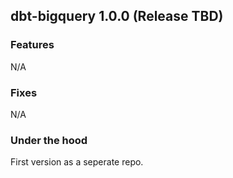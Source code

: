 ## dbt-bigquery 1.0.0 (Release TBD)

### Features
N/A

### Fixes
N/A

### Under the hood
First version as a seperate repo.